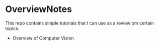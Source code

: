 # OverviewNotes
This repo contains simple tutorials that I can use as a review om certain topics.

* Overview of Computer Vision